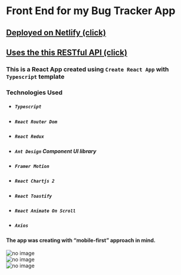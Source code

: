 <h1>Front End for my Bug Tracker App</h1>
<h2><a href="https://destroy-bugs.netlify.app" target="_blank">Deployed on Netlify (click)</a></h2>
<h2><a href="https://destroy-bugs.herokuapp.com/swagger-ui.html" target="_blank">Uses the this RESTful API (click)</a>
</h2>
<h3>This is a React App created using <code>Create React App</code> with <code>Typescript</code> template</h3>
<h3>Technologies Used</h3>
<ul>
    <li><h5><code>Typescript</code></h5></li>
    <li><h5><code>React Router Dom</code></h5></li>
    <li><h5><code>React Redux</code></h5></li>
    <li><h5><code>Ant Design</code> Component UI library</h5></li>
    <li><h5><code>Framer Motion</code></h5></li>
    <li><h5><code>React Chartjs 2</code></h5></li>
    <li><h5><code>React Toastify</code></h5></li>
    <li><h5><code>React Animate On Scroll</code></h5></li>
    <li><h5><code>Axios</code></h5></li>
</ul>

<h4>The app was creating with “mobile-first” approach in mind.</h4>
<img class="ant-image-img" src="https://i.ibb.co/1Tf0S7v/phone-mockup-iphone8plusspacegrey-portrait.png" alt="no image">
<br>
<img class="ant-image-img" src="https://i.ibb.co/8rMd0Zp/Dash-Board-Tablet-ipadair2-spacegrey-portrait.png"
     alt="no image">
<br>
<img class="ant-image-img" src="https://i.ibb.co/yN3VwTc/Dash-Board-Monitour-macbookgrey-front.png" alt="no image">
<br>
